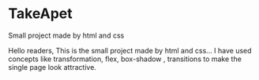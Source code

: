 # TakeApet
Small project made by html and css

Hello readers, This is the small project made by html and css...
I have used concepts like transformation, flex, box-shadow , transitions to make the single page look attractive. 
